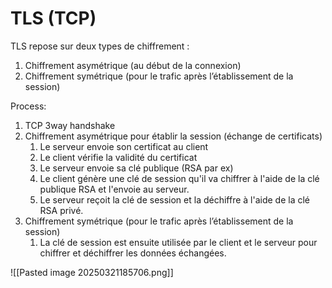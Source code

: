 

# TLS (TCP)


TLS repose sur deux types de chiffrement :

1. Chiffrement asymétrique (au début de la connexion)
2. Chiffrement symétrique (pour le trafic après l’établissement de la session)

Process:

1. TCP 3way handshake
2. Chiffrement asymétrique pour établir la session (échange de certificats)
	1. Le serveur envoie son certificat au client
	2. Le client vérifie la validité du certificat
	3. Le serveur envoie sa clé publique (RSA par ex)
	4. Le client génère une clé de session qu'il va chiffrer à l'aide de la clé publique RSA et l'envoie au serveur.
	5. Le serveur reçoit la clé de session et la déchiffre à l'aide de la clé RSA privé.
3. Chiffrement symétrique (pour le trafic après l’établissement de la session)
	1. La clé de session est ensuite utilisée par le client et le serveur pour chiffrer et déchiffrer les données échangées.

![[Pasted image 20250321185706.png]]